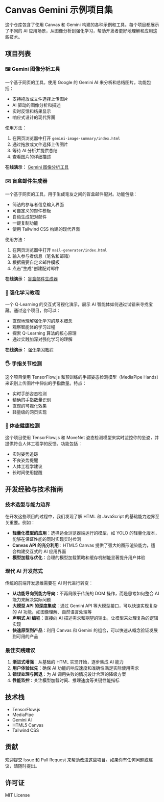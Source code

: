 # Canvas Gemini 示例项目集

这个仓库包含了使用 Canvas 和 Gemini 构建的各种示例和工具。每个项目都展示了不同的 AI 应用场景，从图像分析到强化学习，帮助开发者更好地理解和应用这些技术。

## 项目列表

### 🖼️ Gemini 图像分析工具
一个基于网页的工具，使用 Google 的 Gemini AI 来分析和总结图片。功能包括：
- 支持拖放或文件选择上传图片
- AI 驱动的图像分析和描述
- 实时反馈和结果显示
- 响应式设计的现代界面

使用方法：
1. 在网页浏览器中打开 `gemini-image-summary/index.html`
2. 通过拖放或文件选择上传图片
3. 等待 AI 分析并提供总结
4. 查看图片的详细描述

**在线演示：** [Gemini 图像分析工具](https://gemini.google.com/share/72f0e7a4896e)

### ✉️ 盲盒邮件生成器
一个基于网页的工具，用于生成笔友之间的盲盒邮件配对。功能包括：
- 简洁的参与者信息输入界面
- 可自定义的邮件模板
- 自动生成配对邮件
- 一键复制功能
- 使用 Tailwind CSS 构建的现代界面

使用方法：
1. 在网页浏览器中打开 `mail-generater/index.html`
2. 输入参与者信息（笔名和邮箱）
3. 根据需要自定义邮件模板
4. 点击"生成"创建配对邮件

**在线演示：** [盲盒邮件生成器](https://g.co/gemini/share/ab7e35732f53)

### 🤖 强化学习教程
一个 Q-Learning 的交互式可视化演示，展示 AI 智能体如何通过试错来寻找宝藏。通过这个项目，你可以：
- 直观地理解强化学习的基本概念
- 观察智能体的学习过程
- 探索 Q-Learning 算法的核心原理
- 通过实践加深对强化学习的理解

**在线演示：** [强化学习教程](https://gemini.google.com/share/ea41cb14967b)

### 🖐️ 手指关节检测
这个项目使用 TensorFlow.js 和预训练的手部姿态检测模型（MediaPipe Hands）来识别上传图片中伸出的手指数量。特点：
- 实时手部姿态检测
- 精确的手指数量识别
- 直观的可视化效果
- 轻量级的网页实现

### 💪 体态健康检测
这个项目使用 TensorFlow.js 和 MoveNet 姿态检测模型来实时监控你的坐姿，并提供符合人体工程学的反馈。功能包括：
- 实时姿势追踪
- 不良姿势提醒
- 人体工程学建议
- 长时间使用提醒

## 开发经验与技术指南

### 技术选型与能力边界
在开发这些项目的过程中，我们发现了解 HTML 和 JavaScript 的基础能力边界至关重要。例如：
- **轻量化模型的应用**：选择适合浏览器端运行的模型，如 YOLO 的轻量化版本，能够在保证性能的同时实现实时检测
- **Canvas API 的充分利用**：HTML5 Canvas 提供了强大的图形渲染能力，适合构建交互式的 AI 应用界面
- **模型加载与优化**：合理的模型加载策略和缓存机制能显著提升用户体验

### 现代 AI 开发范式
传统的前端开发思维需要在 AI 时代进行转变：
- **从功能导向到能力导向**：不再局限于传统的 DOM 操作，而是思考如何整合 AI 能力来解决实际问题
- **大模型 API 的深度集成**：通过 Gemini API 等大模型接口，可以快速实现复杂的 AI 功能，如图像理解、自然语言处理等
- **声明式 AI 编程**：直接向 AI 描述需求和期望的输出，让模型来处理复杂的逻辑实现
- **快速原型到产品**：利用 Canvas 和 Gemini 的组合，可以快速从概念验证发展到可用的产品

### 最佳实践建议
1. **渐进式增强**：从基础的 HTML 实现开始，逐步集成 AI 能力
2. **用户体验优先**：确保 AI 功能的响应速度和准确性满足实际使用需求
3. **错误处理与回退**：为 AI 调用失败的情况设计合理的降级方案
4. **性能监控**：关注模型加载时间、推理速度等关键性能指标

## 技术栈
- TensorFlow.js
- MediaPipe
- Gemini AI
- HTML5 Canvas
- Tailwind CSS

## 贡献
欢迎提交 Issue 和 Pull Request 来帮助改进这些项目。如果你有任何问题或建议，请随时提出。

## 许可证
MIT License